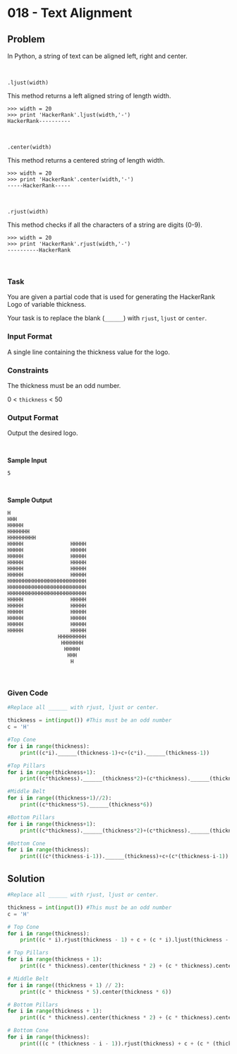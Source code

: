 # 018 - Text Alignment

## Problem

In Python, a string of text can be aligned left, right and center.

<br>

`.ljust(width)`

This method returns a left aligned string of length width.

```
>>> width = 20
>>> print 'HackerRank'.ljust(width,'-')
HackerRank----------  
```


<br>

`.center(width)`

This method returns a centered string of length width.


```
>>> width = 20
>>> print 'HackerRank'.center(width,'-')
-----HackerRank-----
```


<br>

`.rjust(width)`

This method checks if all the characters of a string are digits (0-9).


```
>>> width = 20
>>> print 'HackerRank'.rjust(width,'-')
----------HackerRank
```


<br>

### Task

You are given a partial code that is used for generating the HackerRank Logo of variable thickness.

Your task is to replace the blank (`______`) with `rjust`, `ljust` or `center`.


### Input Format

A single line containing the thickness value for the logo.


### Constraints

The thickness must be an odd number.

0 < `thickness` < 50



### Output Format

Output the desired logo.

<br>

**Sample Input**

```
5
```

<br>

**Sample Output**

```
H    
HHH   
HHHHH  
HHHHHHH
HHHHHHHHH
HHHHH               HHHHH             
HHHHH               HHHHH             
HHHHH               HHHHH             
HHHHH               HHHHH             
HHHHH               HHHHH             
HHHHH               HHHHH             
HHHHHHHHHHHHHHHHHHHHHHHHH   
HHHHHHHHHHHHHHHHHHHHHHHHH   
HHHHHHHHHHHHHHHHHHHHHHHHH   
HHHHH               HHHHH             
HHHHH               HHHHH             
HHHHH               HHHHH             
HHHHH               HHHHH             
HHHHH               HHHHH             
HHHHH               HHHHH             
                HHHHHHHHH
                 HHHHHHH  
                  HHHHH   
                   HHH    
                    H
```



<br>


### Given Code

```python
#Replace all ______ with rjust, ljust or center.

thickness = int(input()) #This must be an odd number
c = 'H'

#Top Cone
for i in range(thickness):
    print((c*i).______(thickness-1)+c+(c*i).______(thickness-1))

#Top Pillars
for i in range(thickness+1):
    print((c*thickness).______(thickness*2)+(c*thickness).______(thickness*6))

#Middle Belt
for i in range((thickness+1)//2):
    print((c*thickness*5).______(thickness*6))    

#Bottom Pillars
for i in range(thickness+1):
    print((c*thickness).______(thickness*2)+(c*thickness).______(thickness*6))    

#Bottom Cone
for i in range(thickness):
    print(((c*(thickness-i-1)).______(thickness)+c+(c*(thickness-i-1)).______(thickness)).______(thickness*6))
```


## Solution

```python
#Replace all ______ with rjust, ljust or center.

thickness = int(input()) #This must be an odd number
c = 'H'

# Top Cone
for i in range(thickness):
    print((c * i).rjust(thickness - 1) + c + (c * i).ljust(thickness - 1))

# Top Pillars
for i in range(thickness + 1):
    print((c * thickness).center(thickness * 2) + (c * thickness).center(thickness * 6))

# Middle Belt
for i in range((thickness + 1) // 2):
    print((c * thickness * 5).center(thickness * 6))    

# Bottom Pillars
for i in range(thickness + 1):
    print((c * thickness).center(thickness * 2) + (c * thickness).center(thickness * 6))    

# Bottom Cone
for i in range(thickness):
    print(((c * (thickness - i - 1)).rjust(thickness) + c + (c * (thickness - i - 1)).ljust(thickness)).rjust(thickness * 6))
```
